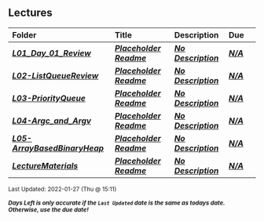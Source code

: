## Lectures

| Folder | Title | Description | Due |  |
|:------|:------|:------|:------|:-----:|
| ***<a href="https://github.com/rugbyprof/3013-Algorithms/tree/master/Lectures/L01_Day_01_Review">L01_Day_01_Review</a>*** | ***<a href="https://github.com/rugbyprof/3013-Algorithms/tree/master/Lectures/L01_Day_01_Review"> Placeholder Readme </a>*** | ***<a href="https://github.com/rugbyprof/3013-Algorithms/tree/master/Lectures/L01_Day_01_Review"> No Description</a>*** | ***<a href="https://github.com/rugbyprof/3013-Algorithms/tree/master/Lectures/L01_Day_01_Review">N/A</a>*** |  |
| ***<a href="https://github.com/rugbyprof/3013-Algorithms/tree/master/Lectures/L02-ListQueueReview">L02-ListQueueReview</a>*** | ***<a href="https://github.com/rugbyprof/3013-Algorithms/tree/master/Lectures/L02-ListQueueReview"> Placeholder Readme </a>*** | ***<a href="https://github.com/rugbyprof/3013-Algorithms/tree/master/Lectures/L02-ListQueueReview"> No Description</a>*** | ***<a href="https://github.com/rugbyprof/3013-Algorithms/tree/master/Lectures/L02-ListQueueReview">N/A</a>*** |  |
| ***<a href="https://github.com/rugbyprof/3013-Algorithms/tree/master/Lectures/L03-PriorityQueue">L03-PriorityQueue</a>*** | ***<a href="https://github.com/rugbyprof/3013-Algorithms/tree/master/Lectures/L03-PriorityQueue"> Placeholder Readme </a>*** | ***<a href="https://github.com/rugbyprof/3013-Algorithms/tree/master/Lectures/L03-PriorityQueue"> No Description</a>*** | ***<a href="https://github.com/rugbyprof/3013-Algorithms/tree/master/Lectures/L03-PriorityQueue">N/A</a>*** |  |
| ***<a href="https://github.com/rugbyprof/3013-Algorithms/tree/master/Lectures/L04-Argc_and_Argv">L04-Argc_and_Argv</a>*** | ***<a href="https://github.com/rugbyprof/3013-Algorithms/tree/master/Lectures/L04-Argc_and_Argv"> Placeholder Readme </a>*** | ***<a href="https://github.com/rugbyprof/3013-Algorithms/tree/master/Lectures/L04-Argc_and_Argv"> No Description</a>*** | ***<a href="https://github.com/rugbyprof/3013-Algorithms/tree/master/Lectures/L04-Argc_and_Argv">N/A</a>*** |  |
| ***<a href="https://github.com/rugbyprof/3013-Algorithms/tree/master/Lectures/L05-ArrayBasedBinaryHeap">L05-ArrayBasedBinaryHeap</a>*** | ***<a href="https://github.com/rugbyprof/3013-Algorithms/tree/master/Lectures/L05-ArrayBasedBinaryHeap"> Placeholder Readme </a>*** | ***<a href="https://github.com/rugbyprof/3013-Algorithms/tree/master/Lectures/L05-ArrayBasedBinaryHeap"> No Description</a>*** | ***<a href="https://github.com/rugbyprof/3013-Algorithms/tree/master/Lectures/L05-ArrayBasedBinaryHeap">N/A</a>*** |  |
| ***<a href="https://github.com/rugbyprof/3013-Algorithms/tree/master/Lectures/LectureMaterials">LectureMaterials</a>*** | ***<a href="https://github.com/rugbyprof/3013-Algorithms/tree/master/Lectures/LectureMaterials"> Placeholder Readme </a>*** | ***<a href="https://github.com/rugbyprof/3013-Algorithms/tree/master/Lectures/LectureMaterials"> No Description</a>*** | ***<a href="https://github.com/rugbyprof/3013-Algorithms/tree/master/Lectures/LectureMaterials">N/A</a>*** |  |

<sup>Last Updated: 2022-01-27 (Thu @ 15:11)</sup> 

<sup>***Days Left is only accurate if the `Last Updated` date is the same as todays date. Otherwise, use the due date!***</sup> 